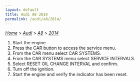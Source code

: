 ```yaml
---
layout: default
title: Audi A8 2014
permalink: /audi/a8/2014/
---
```

[*Home*](/) > [*Audi*](/audi/) > [*A8*](/audi/a8/) > [*2014*](/audi/a8/2014/)

1. Start the engine.
2. Press the CAR button to access the service menu.
3. From the CAR menu select CAR SYSTEMS.
4. From the CAR SYSTEMS menu select SERVICE INTERVALS.
5. Select RESET OIL CHANGE INTERVAL and confirm.
6. Turn off the ignition.
7. Start the engine and verify the indicator has been reset.